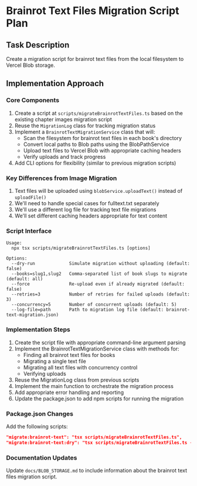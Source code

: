 # Brainrot Text Files Migration Script Plan

## Task Description
Create a migration script for brainrot text files from the local filesystem to Vercel Blob storage.

## Implementation Approach

### Core Components
1. Create a script at `scripts/migrateBrainrotTextFiles.ts` based on the existing chapter images migration script
2. Reuse the `MigrationLog` class for tracking migration status
3. Implement a `BrainrotTextMigrationService` class that will:
   - Scan the filesystem for brainrot text files in each book's directory
   - Convert local paths to Blob paths using the BlobPathService
   - Upload text files to Vercel Blob with appropriate caching headers
   - Verify uploads and track progress
4. Add CLI options for flexibility (similar to previous migration scripts)

### Key Differences from Image Migration
1. Text files will be uploaded using `blobService.uploadText()` instead of `uploadFile()`
2. We'll need to handle special cases for fulltext.txt separately
3. We'll use a different log file for tracking text file migrations
4. We'll set different caching headers appropriate for text content

### Script Interface
```
Usage:
  npx tsx scripts/migrateBrainrotTextFiles.ts [options]

Options:
  --dry-run             Simulate migration without uploading (default: false)
  --books=slug1,slug2   Comma-separated list of book slugs to migrate (default: all)
  --force               Re-upload even if already migrated (default: false)
  --retries=3           Number of retries for failed uploads (default: 3)
  --concurrency=5       Number of concurrent uploads (default: 5)
  --log-file=path       Path to migration log file (default: brainrot-text-migration.json)
```

### Implementation Steps
1. Create the script file with appropriate command-line argument parsing
2. Implement the BrainrotTextMigrationService class with methods for:
   - Finding all brainrot text files for books
   - Migrating a single text file
   - Migrating all text files with concurrency control
   - Verifying uploads
3. Reuse the MigrationLog class from previous scripts
4. Implement the main function to orchestrate the migration process
5. Add appropriate error handling and reporting
6. Update the package.json to add npm scripts for running the migration

### Package.json Changes
Add the following scripts:
```json
"migrate:brainrot-text": "tsx scripts/migrateBrainrotTextFiles.ts",
"migrate:brainrot-text:dry": "tsx scripts/migrateBrainrotTextFiles.ts --dry-run"
```

### Documentation Updates
Update `docs/BLOB_STORAGE.md` to include information about the brainrot text files migration script.